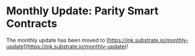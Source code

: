 # Monthly Update: Parity Smart Contracts

The monthly update has been moved to [https://ink.substrate.io/monthly-update](https://ink.substrate.io/monthly-update)!
